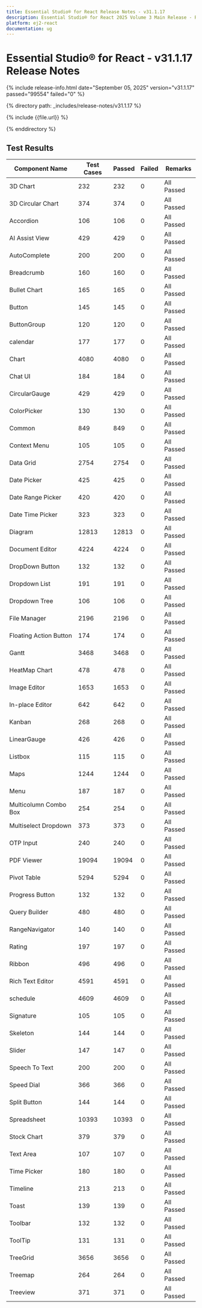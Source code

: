 ```yaml
---
title: Essential Studio® for React Release Notes - v31.1.17
description: Essential Studio® for React 2025 Volume 3 Main Release - Release Notes - v31.1.17
platform: ej2-react
documentation: ug
---
```


# Essential Studio® for React - v31.1.17 Release Notes 

{% include release-info.html date="September 05, 2025"  version="v31.1.17" passed="99554" failed="0" %}

{% directory path: _includes/release-notes/v31.1.17 %}

{% include {{file.url}} %}

{% enddirectory %}

## Test Results

| Component Name | Test Cases | Passed | Failed | Remarks |
|---------------|------------|--------|--------|---------|
| 3D Chart | 232 | 232 | 0 | All Passed |
| 3D Circular Chart | 374 | 374 | 0 | All Passed |
| Accordion | 106 | 106 | 0 | All Passed |
| AI Assist View | 429 | 429 | 0 | All Passed |
| AutoComplete | 200 | 200 | 0 | All Passed |
| Breadcrumb | 160 | 160 | 0 | All Passed |
| Bullet Chart | 165 | 165 | 0 | All Passed |
| Button | 145 | 145 | 0 | All Passed |
| ButtonGroup | 120 | 120 | 0 | All Passed |
| calendar | 177 | 177 | 0 | All Passed |
| Chart | 4080 | 4080 | 0 | All Passed |
| Chat UI | 184 | 184 | 0 | All Passed |
| CircularGauge | 429 | 429 | 0 | All Passed |
| ColorPicker | 130 | 130 | 0 | All Passed |
| Common | 849 | 849 | 0 | All Passed |
| Context Menu | 105 | 105 | 0 | All Passed |
| Data Grid | 2754 | 2754 | 0 | All Passed |
| Date Picker | 425 | 425 | 0 | All Passed |
| Date Range Picker | 420 | 420 | 0 | All Passed |
| Date Time Picker | 323 | 323 | 0 | All Passed |
| Diagram | 12813 | 12813 | 0 | All Passed |
| Document Editor | 4224 | 4224 | 0 | All Passed |
| DropDown Button | 132 | 132 | 0 | All Passed |
| Dropdown List | 191 | 191 | 0 | All Passed |
| Dropdown Tree | 106 | 106 | 0 | All Passed |
| File Manager | 2196 | 2196 | 0 | All Passed |
| Floating Action Button | 174 | 174 | 0 | All Passed |
| Gantt | 3468 | 3468 | 0 | All Passed |
| HeatMap Chart | 478 | 478 | 0 | All Passed |
| Image Editor | 1653 | 1653 | 0 | All Passed |
| In-place Editor | 642 | 642 | 0 | All Passed |
| Kanban | 268 | 268 | 0 | All Passed |
| LinearGauge | 426 | 426 | 0 | All Passed |
| Listbox | 115 | 115 | 0 | All Passed |
| Maps | 1244 | 1244 | 0 | All Passed |
| Menu | 187 | 187 | 0 | All Passed |
| Multicolumn Combo Box | 254 | 254 | 0 | All Passed |
| Multiselect Dropdown | 373 | 373 | 0 | All Passed |
| OTP Input | 240 | 240 | 0 | All Passed |
| PDF Viewer | 19094 | 19094 | 0 | All Passed |
| Pivot Table | 5294 | 5294 | 0 | All Passed |
| Progress Button | 132 | 132 | 0 | All Passed |
| Query Builder | 480 | 480 | 0 | All Passed |
| RangeNavigator | 140 | 140 | 0 | All Passed |
| Rating | 197 | 197 | 0 | All Passed |
| Ribbon | 496 | 496 | 0 | All Passed |
| Rich Text Editor | 4591 | 4591 | 0 | All Passed |
| schedule | 4609 | 4609 | 0 | All Passed |
| Signature | 105 | 105 | 0 | All Passed |
| Skeleton | 144 | 144 | 0 | All Passed |
| Slider | 147 | 147 | 0 | All Passed |
| Speech To Text | 200 | 200 | 0 | All Passed |
| Speed Dial | 366 | 366 | 0 | All Passed |
| Split Button | 144 | 144 | 0 | All Passed |
| Spreadsheet | 10393 | 10393 | 0 | All Passed |
| Stock Chart | 379 | 379 | 0 | All Passed |
| Text Area | 107 | 107 | 0 | All Passed |
| Time Picker | 180 | 180 | 0 | All Passed |
| Timeline | 213 | 213 | 0 | All Passed |
| Toast | 139 | 139 | 0 | All Passed |
| Toolbar | 132 | 132 | 0 | All Passed |
| ToolTip | 131 | 131 | 0 | All Passed |
| TreeGrid | 3656 | 3656 | 0 | All Passed |
| Treemap | 264 | 264 | 0 | All Passed |
| Treeview | 371 | 371 | 0 | All Passed |

